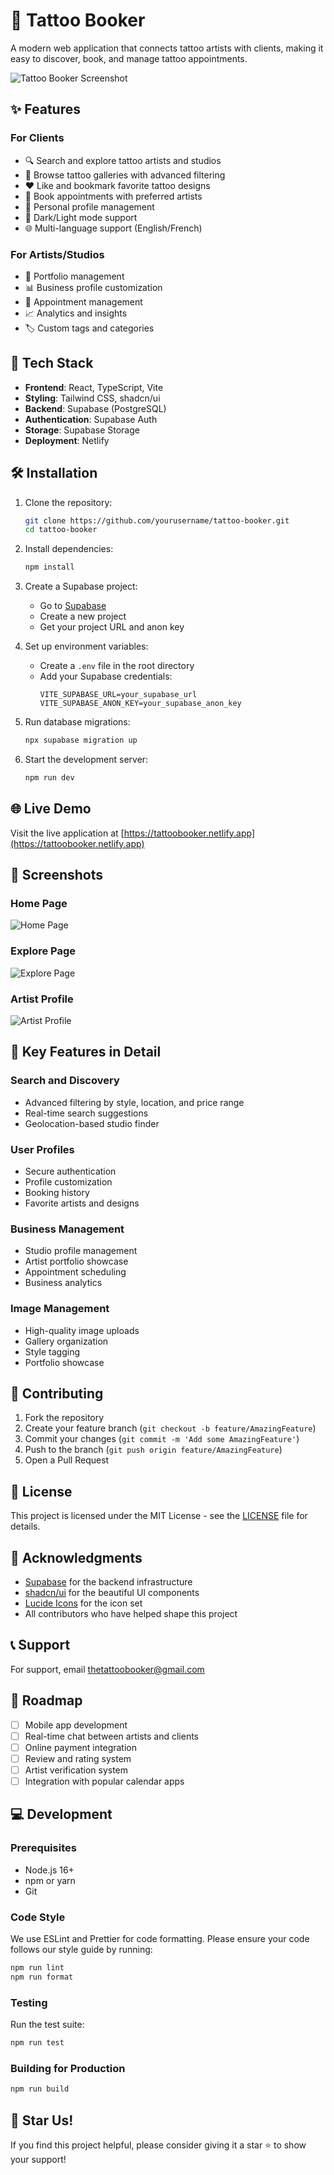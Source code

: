 # 🎨 Tattoo Booker

A modern web application that connects tattoo artists with clients, making it easy to discover, book, and manage tattoo appointments.

![Tattoo Booker Screenshot](https://placehold.co/600x400?text=Tattoo+Booker+Screenshot)

## ✨ Features

### For Clients
- 🔍 Search and explore tattoo artists and studios
- 💫 Browse tattoo galleries with advanced filtering
- ❤️ Like and bookmark favorite tattoo designs
- 📅 Book appointments with preferred artists
- 👤 Personal profile management
- 🌙 Dark/Light mode support
- 🌐 Multi-language support (English/French)

### For Artists/Studios
- 🎨 Portfolio management
- 📊 Business profile customization
- 📅 Appointment management
- 📈 Analytics and insights
- 🏷️ Custom tags and categories

## 🚀 Tech Stack

- **Frontend**: React, TypeScript, Vite
- **Styling**: Tailwind CSS, shadcn/ui
- **Backend**: Supabase (PostgreSQL)
- **Authentication**: Supabase Auth
- **Storage**: Supabase Storage
- **Deployment**: Netlify

## 🛠️ Installation

1. Clone the repository:
   ```bash
   git clone https://github.com/yourusername/tattoo-booker.git
   cd tattoo-booker
   ```

2. Install dependencies:
   ```bash
   npm install
   ```

3. Create a Supabase project:
   - Go to [Supabase](https://supabase.com)
   - Create a new project
   - Get your project URL and anon key

4. Set up environment variables:
   - Create a `.env` file in the root directory
   - Add your Supabase credentials:
     ```env
     VITE_SUPABASE_URL=your_supabase_url
     VITE_SUPABASE_ANON_KEY=your_supabase_anon_key
     ```

5. Run database migrations:
   ```bash
   npx supabase migration up
   ```

6. Start the development server:
   ```bash
   npm run dev
   ```

## 🌐 Live Demo

Visit the live application at [https://tattoobooker.netlify.app](https://tattoobooker.netlify.app)

## 📱 Screenshots

### Home Page
![Home Page](https://placehold.co/600x400?text=Home+Page)

### Explore Page
![Explore Page](https://placehold.co/600x400?text=Explore+Page)

### Artist Profile
![Artist Profile](https://placehold.co/600x400?text=Artist+Profile)

## 🔑 Key Features in Detail

### Search and Discovery
- Advanced filtering by style, location, and price range
- Real-time search suggestions
- Geolocation-based studio finder

### User Profiles
- Secure authentication
- Profile customization
- Booking history
- Favorite artists and designs

### Business Management
- Studio profile management
- Artist portfolio showcase
- Appointment scheduling
- Business analytics

### Image Management
- High-quality image uploads
- Gallery organization
- Style tagging
- Portfolio showcase

## 🤝 Contributing

1. Fork the repository
2. Create your feature branch (`git checkout -b feature/AmazingFeature`)
3. Commit your changes (`git commit -m 'Add some AmazingFeature'`)
4. Push to the branch (`git push origin feature/AmazingFeature`)
5. Open a Pull Request

## 📄 License

This project is licensed under the MIT License - see the [LICENSE](LICENSE) file for details.

## 👏 Acknowledgments

- [Supabase](https://supabase.com) for the backend infrastructure
- [shadcn/ui](https://ui.shadcn.com) for the beautiful UI components
- [Lucide Icons](https://lucide.dev) for the icon set
- All contributors who have helped shape this project

## 📞 Support

For support, email thetattoobooker@gmail.com 

## 🔮 Roadmap

- [ ] Mobile app development
- [ ] Real-time chat between artists and clients
- [ ] Online payment integration
- [ ] Review and rating system
- [ ] Artist verification system
- [ ] Integration with popular calendar apps

## 💻 Development

### Prerequisites
- Node.js 16+
- npm or yarn
- Git

### Code Style
We use ESLint and Prettier for code formatting. Please ensure your code follows our style guide by running:
```bash
npm run lint
npm run format
```

### Testing
Run the test suite:
```bash
npm run test
```

### Building for Production
```bash
npm run build
```

## 🌟 Star Us!
If you find this project helpful, please consider giving it a star ⭐️ to show your support!